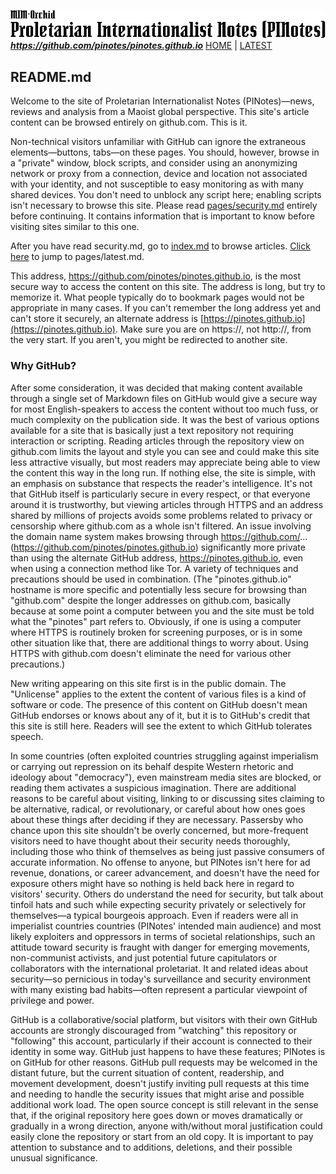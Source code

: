 <img src="_layouts/images/banner.png" alt="MIM-Orchid / Proletarian Internationalist Notes (PINotes)"><br>***https://github.com/pinotes/pinotes.github.io*** <a href="index.md">HOME</a> | <a href="pages/latest.md">LATEST</a>

## README.md

Welcome to the site of Proletarian Internationalist Notes (PINotes)&mdash;news, reviews and analysis from a Maoist global perspective. This site's article content can be browsed entirely on github.com. This is it.

Non-technical visitors unfamiliar with GitHub can ignore the extraneous elements&mdash;buttons, tabs&mdash;on these pages. You should, however, browse in a "private" window, block scripts, and consider using an anonymizing network or proxy from a connection, device and location not associated with your identity, and not susceptible to easy monitoring as with many shared devices. You don't need to unblock any script here; enabling scripts isn't necessary to browse this site. Please read [pages/security.md](pages/security.md) entirely before continuing. It contains information that is important to know before visiting sites similar to this one.

After you have read security.md, go to [index.md](index.md) to browse articles. [Click here](pages/latest.md) to jump to pages/latest.md.

This address, https://github.com/pinotes/pinotes.github.io, is the most secure way to access the content on this site. The address is long, but try to memorize it. What people typically do to bookmark pages would not be appropriate in many cases. If you can't remember the long address yet and can't store it securely, an alternate address is [https://pinotes.github.io](https://pinotes.github.io). Make sure you are on https://, not http://, from the very start. If you aren't, you might be redirected to another site.

### Why GitHub?

After some consideration, it was decided that making content available through a single set of Markdown files on GitHub would give a secure way for most English-speakers to access the content without too much fuss, or much complexity on the publication side. It was the best of various options available for a site that is basically just a text repository not requiring interaction or scripting. Reading articles through the repository view on github.com limits the layout and style you can see and could make this site less attractive visually, but most readers may appreciate being able to view the content this way in the long run. If nothing else, the site is simple, with an emphasis on substance that respects the reader's intelligence. It's not that GitHub itself is particularly secure in every respect, or that everyone around it is trustworthy, but viewing articles through HTTPS and an address shared by millions of projects avoids some problems related to privacy or censorship where github.com as a whole isn't filtered. An issue involving the domain name system makes browsing through https://github.com/... (https://github.com/pinotes/pinotes.github.io) significantly more private than using the alternate GitHub address, https://pinotes.github.io, even when using a connection method like Tor. A variety of techniques and precautions should be used in combination. (The "pinotes.github.io" hostname is more specific and potentially less secure for browsing than "github.com" despite the longer addresses on github.com, basically because at some point a computer between you and the site must be told what the "pinotes" part refers to. Obviously, if one is using a computer where HTTPS is routinely broken for screening purposes, or is in some other situation like that, there are additional things to worry about. Using HTTPS with github.com doesn't eliminate the need for various other precautions.)

New writing appearing on this site first is in the public domain. The "Unlicense" applies to the extent the content of various files is a kind of software or code. The presence of this content on GitHub doesn't mean GitHub endorses or knows about any of it, but it is to GitHub's credit that this site is still here. Readers will see the extent to which GitHub tolerates speech.

In some countries (often exploited countries struggling against imperialism or carrying out repression on its behalf despite Western rhetoric and ideology about "democracy"), even mainstream media sites are blocked, or reading them activates a suspicious imagination. There are additional reasons to be careful about visiting, linking to or discussing sites claiming to be alternative, radical, or revolutionary, or careful about how ones goes about these things after deciding if they are necessary. Passersby who chance upon this site shouldn't be overly concerned, but more-frequent visitors need to have thought about their security needs thoroughly, including those who think of themselves as being just passive consumers of accurate information. No offense to anyone, but PINotes isn't here for ad revenue, donations, or career advancement, and doesn't have the need for exposure others might have so nothing is held back here in regard to visitors' security. Others do understand the need for security, but talk about tinfoil hats and such while expecting security privately or selectively for themselves&mdash;a typical bourgeois approach. Even if readers were all in imperialist countries countries (PINotes' intended main audience) and most likely exploiters and oppressors in terms of societal relationships, such an attitude toward security is fraught with danger for emerging movements, non-communist activists, and just potential future capitulators or collaborators with the international proletariat. It and related ideas about security&mdash;so pernicious in today's surveillance and security environment with many existing bad habits&mdash;often represent a particular viewpoint of privilege and power.

GitHub is a collaborative/social platform, but visitors with their own GitHub accounts are strongly discouraged from "watching" this repository or "following" this account, particularly if their account is connected to their identity in some way. GitHub just happens to have these features; PINotes is on GitHub for other reasons. GitHub pull requests may be welcomed in the distant future, but the current situation of content, readership, and movement development, doesn't justify inviting pull requests at this time and needing to handle the security issues that might arise and possible additional work load. The open source concept is still relevant in the sense that, if the original repository here goes down or moves dramatically or gradually in a wrong direction, anyone with/without moral justification could easily clone the repository or start from an old copy. It is important to pay attention to substance and to additions, deletions, and their possible unusual significance.
